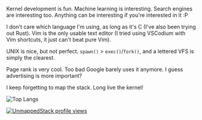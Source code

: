 Kernel development is fun. Machine learning is interesting. Search engines are interesting too. Anything can be interesting if you're interested in it :P

I don't care which language I'm using, as long as it's C (I've also been trying out Rust). Vim is the only usable text editor (I tried using VSCodium with Vim shortcuts, it just can't beat pure Vim).

UNIX is nice, but not perfect. `spawn()` > `exec()`/`fork()`, and a lettered VFS is simply the clearest.

Page rank is very cool. Too bad Google barely uses it anymore. I guess advertising is more important?

I keep forgetting to map the stack. Long live the kernel!

![Top Langs](https://github-readme-stats.vercel.app/api/top-langs/?username=UnmappedStack&theme=tokyonight)

[![UnmappedStack profile views](https://u8views.com/api/v1/github/profiles/163998065/views/day-week-month-total-count.svg)](https://u8views.com/github/UnmappedStack)
